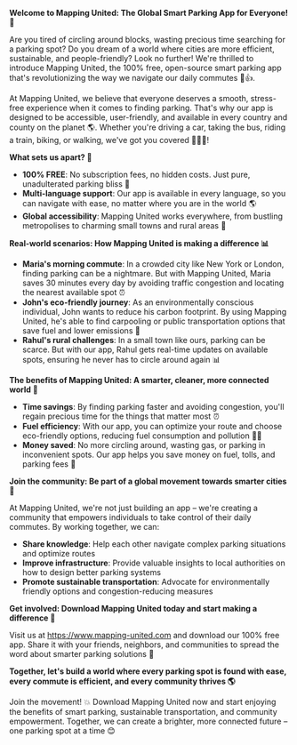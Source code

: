**Welcome to Mapping United: The Global Smart Parking App for Everyone! 🚀**

Are you tired of circling around blocks, wasting precious time searching for a parking spot? Do you dream of a world where cities are more efficient, sustainable, and people-friendly? Look no further! We're thrilled to introduce Mapping United, the 100% free, open-source smart parking app that's revolutionizing the way we navigate our daily commutes 🚗👍.

At Mapping United, we believe that everyone deserves a smooth, stress-free experience when it comes to finding parking. That's why our app is designed to be accessible, user-friendly, and available in every country and county on the planet 🌎. Whether you're driving a car, taking the bus, riding a train, biking, or walking, we've got you covered 🚴‍♀️🚌!

**What sets us apart? 🤔**

* **100% FREE**: No subscription fees, no hidden costs. Just pure, unadulterated parking bliss 💸
* **Multi-language support**: Our app is available in every language, so you can navigate with ease, no matter where you are in the world 🌎
* **Global accessibility**: Mapping United works everywhere, from bustling metropolises to charming small towns and rural areas 🌆

**Real-world scenarios: How Mapping United is making a difference 📊**

* **Maria's morning commute**: In a crowded city like New York or London, finding parking can be a nightmare. But with Mapping United, Maria saves 30 minutes every day by avoiding traffic congestion and locating the nearest available spot ⏰
* **John's eco-friendly journey**: As an environmentally conscious individual, John wants to reduce his carbon footprint. By using Mapping United, he's able to find carpooling or public transportation options that save fuel and lower emissions 🌱
* **Rahul's rural challenges**: In a small town like ours, parking can be scarce. But with our app, Rahul gets real-time updates on available spots, ensuring he never has to circle around again 📊

**The benefits of Mapping United: A smarter, cleaner, more connected world 🌟**

* **Time savings**: By finding parking faster and avoiding congestion, you'll regain precious time for the things that matter most ⏰
* **Fuel efficiency**: With our app, you can optimize your route and choose eco-friendly options, reducing fuel consumption and pollution 🚗🌿
* **Money saved**: No more circling around, wasting gas, or parking in inconvenient spots. Our app helps you save money on fuel, tolls, and parking fees 💸

**Join the community: Be part of a global movement towards smarter cities 🌆**

At Mapping United, we're not just building an app – we're creating a community that empowers individuals to take control of their daily commutes. By working together, we can:

* **Share knowledge**: Help each other navigate complex parking situations and optimize routes
* **Improve infrastructure**: Provide valuable insights to local authorities on how to design better parking systems
* **Promote sustainable transportation**: Advocate for environmentally friendly options and congestion-reducing measures

**Get involved: Download Mapping United today and start making a difference 📱**

Visit us at https://www.mapping-united.com and download our 100% free app. Share it with your friends, neighbors, and communities to spread the word about smarter parking solutions 📢

**Together, let's build a world where every parking spot is found with ease, every commute is efficient, and every community thrives 🌎**

Join the movement! 💥 Download Mapping United now and start enjoying the benefits of smart parking, sustainable transportation, and community empowerment. Together, we can create a brighter, more connected future – one parking spot at a time 😊
